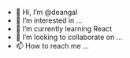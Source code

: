 - 👋 Hi, I’m @deangal
- 👀 I’m interested in ...
- 🌱 I’m currently learning React 
- 💞️ I’m looking to collaborate on ...
- 📫 How to reach me ...

<!---
deangal/deangal is a ✨ special ✨ repository because its `README.md` (this file) appears on your GitHub profile.
You can click the Preview link to take a look at your changes.
--->
